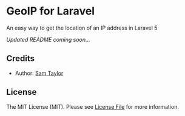 # GeoIP for Laravel

An easy way to get the location of an IP address in Laravel 5

*Updated README coming soon...*

## Credits

- Author: [Sam Taylor][link-author]

## License

The MIT License (MIT). Please see [License File](LICENSE.md) for more information.

[link-author]: https://github.com/taylornetwork